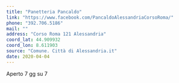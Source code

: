 ```yaml
---
title: "Panetteria Pancaldo"
link: "https://www.facebook.com/PancaldoAlessandriaCorsoRoma/"
phone: "392.706.5186"
mail: ""
address: "Corso Roma 121 Alessandria"
coord_lat: 44.909932
coord_lon: 8.611903 
source: "Comune. Città di Alessandria.it"
date: 2020-04-04
---
```


Aperto 7 gg su 7
